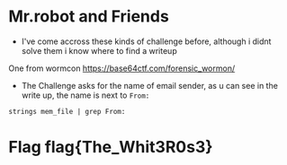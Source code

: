 # Mr.robot and Friends 

- I've come accross these kinds of challenge before, although i didnt solve them i know where to find a writeup 

One from wormcon https://base64ctf.com/forensic_wormon/

- The Challenge asks for the name of email sender, as u can see in the write up, the name is next to `From:`

```
strings mem_file | grep From:
```

# Flag flag{The_Whit3R0s3}
